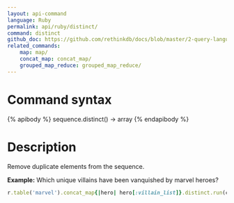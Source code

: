 ```yaml
---
layout: api-command 
language: Ruby
permalink: api/ruby/distinct/
command: distinct 
github_doc: https://github.com/rethinkdb/docs/blob/master/2-query-language/api/ruby/aggregation/distinct.md
related_commands:
    map: map/
    concat_map: concat_map/
    grouped_map_reduce: grouped_map_reduce/
---
```



# Command syntax #

{% apibody %}
sequence.distinct() &rarr; array
{% endapibody %}

# Description #

Remove duplicate elements from the sequence.

__Example:__ Which unique villains have been vanquished by marvel heroes?

```rb
r.table('marvel').concat_map{|hero| hero[:villain_list]}.distinct.run(conn)
```

